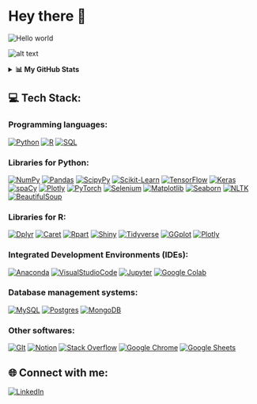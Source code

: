 # Hey there :wave:

<img src="https://www.shutterstock.com/image-illustration/hello-world-python-coding-illustration-programming-1965493303" alt="Hello world">

![alt text]([http://url/to/img.png](https://www.shutterstock.com/image-illustration/hello-world-python-coding-illustration-programming-1965493303))

<details>
    <summary><strong> 📊 My GitHub Stats</strong></summary>
      <p align="center">
      <img align="center" src="https://github-readme-stats.vercel.app/api?username=georgekalf&show_icons=true&count_private=true&include_all_commits=true&line_height=21%22%20alt=%22George%27s%20Github%20Stats&title_color=29315F&text_color=29315F&icon_color=686466&hide_border=True" alt="George's Github Stats"/>
          <img align="center" src="https://github-readme-stats.vercel.app/api/top-langs/?username=georgekalf&hide_langs_below=18&line_height=27&layout=compact&title_color=29315F&text_color=29315F&hide_border=True"/>
      <img align="center" src="https://github-profile-trophy.vercel.app/?username=georgekalf&column=7&title_color=29315F&text_color=29315F&icon_color=686466&hide_border=True" alt="George's Github Trophy" />
      </p>
</details>


## 💻 Tech Stack:
### Programming languages: 
<a href="https://www.python.org/"><img alt="Python" src="https://img.shields.io/badge/Python-3476ab.svg?logo=python&logoColor=ffd542"></a>
<a href="https://www.r-project.org/"><img alt="R" src="https://img.shields.io/badge/R-276DC3.svg?logo=r&logoColor=white"></a>
<a href="https://github.com/search?q=user%3Apapaemman+language%3Asql"><img alt="SQL" src="https://custom-icon-badges.herokuapp.com/badge/SQL-025E8C.svg?logo=database&logoColor=white"></a>

### Libraries for Python:
<a href="https://numpy.org/"><img alt="NumPy" src="https://img.shields.io/badge/Numpy-4d77cf.svg?logo=numpy&logoColor=white"></a>
<a href="https://pandas.pydata.org/"><img alt="Pandas" src="https://img.shields.io/badge/Pandas-150458.svg?logo=pandas&logoColor=white"></a>
<a href="https://www.scipy.org/"><img alt="ScipyPy" src="https://img.shields.io/badge/SciPy-blue.svg?logo=SciPy&logoColor=white"></a>
<a href="https://scikit-learn.org/stable/index.html"><img alt="Scikit-Learn" src="https://img.shields.io/badge/scikitlearn-3499cd.svg?logo=scikit-learn&logoColor=fa9b3b"></a>
<a href="https://www.tensorflow.org/"><img alt="TensorFlow" src="https://img.shields.io/badge/TensorFlow-FF6F00.svg?logo=TensorFlow&logoColor=white"></a>
<a href="https://keras.io/"><img alt="Keras" src="https://img.shields.io/badge/Keras-D00000.svg?logo=Keras&logoColor=white"></a>
<a href="https://spaCy.org/"><img alt="spaCy" src="https://img.shields.io/badge/spaCy-ADD8E6.svg?logo=spacy&logoColor=white"></a>
<a href="https://Plotly.org/"><img alt="Plotly" src="https://img.shields.io/badge/Plotly-40E0D0.svg?logo=Plotly&logoColor=white"></a>
<a href="https://PyTorch.org/"><img alt="PyTorch" src="https://img.shields.io/badge/PyTorch-FFA500.svg?logo=PyTorch&logoColor=white"></a>
<a href="https://Selenium.org/"><img alt="Selenium" src="https://img.shields.io/badge/Selenium-006400.svg?logo=Selenium&logoColor=white"></a>
<a href="https://matplotlib.org/"><img alt="Matplotlib" src="https://img.shields.io/badge/Matplotlib-0000FF.svg?logo=Matplotlib&logoColor=white"></a>
<a href="https://seaborn.pydata.org/"><img alt="Seaborn" src="https://img.shields.io/badge/Seaborn-F0FFFF.svg?logo=Seaborn&logoColor=white"></a>
<a href="https://www.nltk.org/"><img alt="NLTK" src="https://img.shields.io/badge/NLTK-0D98BA.svg?logo=NLTK&logoColor=white"></a>
<a href="https://BeautifulSoup.org/"><img alt="BeautifulSoup" src="https://img.shields.io/badge/BeautifulSoup-FFFFFF.svg?logo=BeautifulSoup&logoColor=white"></a>

### Libraries for R:
<a href="https://dplyr.tidyverse.org/"><img alt="Dplyr" src="https://img.shields.io/badge/Dplyr-ff8c00.svg?logo=Dplyr&logoColor=white"></a>
<a href="https://Caret.org/"><img alt="Caret" src="https://img.shields.io/badge/Caret-4d77cf.svg?logo=Caret&logoColor=white"></a>
<a href="https://Rpart.org/"><img alt="Rpart" src="https://img.shields.io/badge/Rpart-C4A484.svg?logo=Rpart&logoColor=white"></a>
<a href="https://shiny.rstudio.com/"><img alt="Shiny" src="https://img.shields.io/badge/Shiny-ADD8E6.svg?logo=Shiny&logoColor=white"></a>
<a href="https://Tidyverse.org/"><img alt="Tidyverse" src="https://img.shields.io/badge/Tidyverse-233067.svg?logo=Tidyverse&logoColor=white"></a>
<a href="https://ggplot2.tidyverse.org/"><img alt="GGplot" src="https://img.shields.io/badge/GGplot-00008B.svg?logo=GGplot&logoColor=white"></a>
<a href="https://Plotly.org/"><img alt="Plotly" src="https://img.shields.io/badge/Plotly-40E0D0.svg?logo=Plotly&logoColor=white"></a>

### Integrated Development Environments (IDEs):
<a href="https://Anaconda.org/"><img alt="Anaconda" src="https://img.shields.io/badge/Anaconda-006400.svg?logo=Anaconda&logoColor=white"></a>
<a href="https://VisualStudioCode.org/"><img alt="VisualStudioCode" src="https://img.shields.io/badge/VisualStudioCode-4d77cf.svg?logo=VisualStudioCode&logoColor=white"></a>
<a href="https://Jupyter.org/"><img alt="Jupyter" src="https://img.shields.io/badge/Jupyter-FFA500.svg?logo=Jupyter&logoColor=white"></a>
<a href="https://colab.research.google.com/?utm_source=scs-index"><img alt="Google Colab" src="https://img.shields.io/badge/Google%20Colab-black.svg?logo=google%20colab&logoColor=ffd936"></a>

### Database management systems:
<a href="https://mysql.com/"><img alt="MySQL" src="https://img.shields.io/badge/MySQL-blue.svg?logo=MySQL&logoColor=white"></a>
<a href="https://Postgres.org/"><img alt="Postgres" src="https://img.shields.io/badge/Postgres-4d77cf.svg?logo=Postgres&logoColor=white"></a>
<a href="https://MongoDB.org/"><img alt="MongoDB" src="https://img.shields.io/badge/MongoDB-1f655.svg?logo=MongoDB&logoColor=white"></a>

### Other softwares:
<a href="https://GIt.com/"><img alt="GIt" src="https://img.shields.io/badge/-GIt-FF0000?logo=GIt&logoColor=white"></a>
<a href="https://Notion.com/"><img alt="Notion" src="https://img.shields.io/badge/-Notion-000000?logo=Notion&logoColor=white"></a>
<a href="https://stackoverflow.com/"><img alt="Stack Overflow" src="https://img.shields.io/badge/-Stack%20Overflow-FE7A16?logo=stack-overflow&logoColor=white"></a>
<a href="https://www.google.com/intl/el_GR/chrome/"><img alt="Google Chrome" src="https://img.shields.io/badge/Google%20Chrome-blue.svg?logo=google%20chrome&logoColor=red"></a>
<a href="https://www.google.com/sheets/about/"><img alt="Google Sheets" src="https://img.shields.io/badge/Google%20Sheets-34A853.svg?logo=google%20sheets&logoColor=white"></a>

## 🌐 Connect with me:
[![LinkedIn](https://img.shields.io/badge/LinkedIn-%230077B5.svg?style=for-the-badge&logo=linkedin&logoColor=white)](https://www.linkedin.com/in/georgios-kalfas/) 
